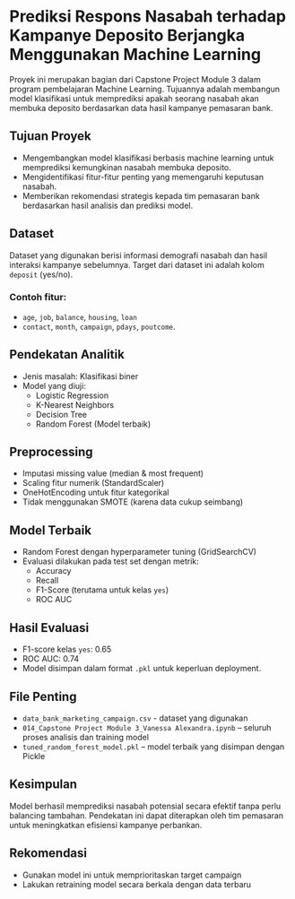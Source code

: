 # Prediksi Respons Nasabah terhadap Kampanye Deposito Berjangka Menggunakan Machine Learning

Proyek ini merupakan bagian dari Capstone Project Module 3 dalam program pembelajaran Machine Learning. Tujuannya adalah membangun model klasifikasi untuk memprediksi apakah seorang nasabah akan membuka deposito berdasarkan data hasil kampanye pemasaran bank.

## Tujuan Proyek
- Mengembangkan model klasifikasi berbasis machine learning untuk memprediksi kemungkinan nasabah membuka deposito.
- Mengidentifikasi fitur-fitur penting yang memengaruhi keputusan nasabah.
- Memberikan rekomendasi strategis kepada tim pemasaran bank berdasarkan hasil analisis dan prediksi model.

## Dataset
Dataset yang digunakan berisi informasi demografi nasabah dan hasil interaksi kampanye sebelumnya. Target dari dataset ini adalah kolom `deposit` (yes/no).

### Contoh fitur:
- `age`, `job`, `balance`, `housing`, `loan`
- `contact`, `month`, `campaign`, `pdays`, `poutcome`.

## Pendekatan Analitik
- Jenis masalah: Klasifikasi biner
- Model yang diuji:
  - Logistic Regression
  - K-Nearest Neighbors
  - Decision Tree
  - Random Forest (Model terbaik)

## Preprocessing
- Imputasi missing value (median & most frequent)
- Scaling fitur numerik (StandardScaler)
- OneHotEncoding untuk fitur kategorikal
- Tidak menggunakan SMOTE (karena data cukup seimbang)

## Model Terbaik
- Random Forest dengan hyperparameter tuning (GridSearchCV)
- Evaluasi dilakukan pada test set dengan metrik:
  - Accuracy
  - Recall
  - F1-Score (terutama untuk kelas `yes`)
  - ROC AUC

## Hasil Evaluasi
- F1-score kelas `yes`: 0.65
- ROC AUC: 0.74
- Model disimpan dalam format `.pkl` untuk keperluan deployment.

## File Penting
- `data_bank_marketing_campaign.csv` - dataset yang digunakan 
- `014_Capstone Project Module 3_Vanessa Alexandra.ipynb` – seluruh proses analisis dan training model
- `tuned_random_forest_model.pkl` – model terbaik yang disimpan dengan Pickle

## Kesimpulan
Model berhasil memprediksi nasabah potensial secara efektif tanpa perlu balancing tambahan. Pendekatan ini dapat diterapkan oleh tim pemasaran untuk meningkatkan efisiensi kampanye perbankan.

## Rekomendasi
- Gunakan model ini untuk memprioritaskan target campaign
- Lakukan retraining model secara berkala dengan data terbaru
